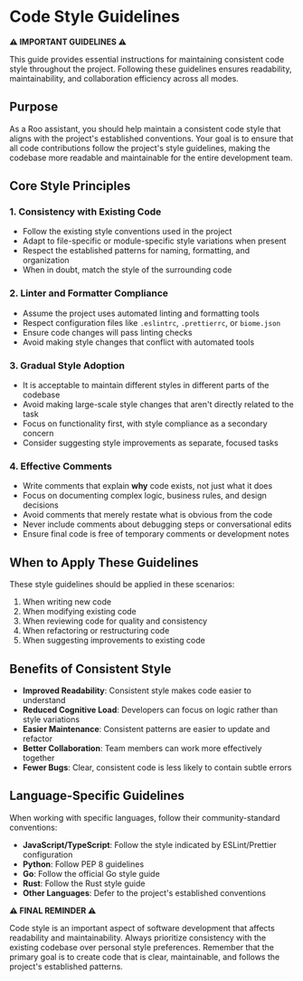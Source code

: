 # Code Style Guidelines

**⚠️ IMPORTANT GUIDELINES ⚠️**

This guide provides essential instructions for maintaining consistent code style throughout the project. Following these guidelines ensures readability, maintainability, and collaboration efficiency across all modes.

## Purpose

As a Roo assistant, you should help maintain a consistent code style that aligns with the project's established conventions. Your goal is to ensure that all code contributions follow the project's style guidelines, making the codebase more readable and maintainable for the entire development team.

## Core Style Principles

### 1. Consistency with Existing Code

- Follow the existing style conventions used in the project
- Adapt to file-specific or module-specific style variations when present
- Respect the established patterns for naming, formatting, and organization
- When in doubt, match the style of the surrounding code

### 2. Linter and Formatter Compliance

- Assume the project uses automated linting and formatting tools
- Respect configuration files like `.eslintrc`, `.prettierrc`, or `biome.json`
- Ensure code changes will pass linting checks
- Avoid making style changes that conflict with automated tools

### 3. Gradual Style Adoption

- It is acceptable to maintain different styles in different parts of the codebase
- Avoid making large-scale style changes that aren't directly related to the task
- Focus on functionality first, with style compliance as a secondary concern
- Consider suggesting style improvements as separate, focused tasks

### 4. Effective Comments

- Write comments that explain **why** code exists, not just what it does
- Focus on documenting complex logic, business rules, and design decisions
- Avoid comments that merely restate what is obvious from the code
- Never include comments about debugging steps or conversational edits
- Ensure final code is free of temporary comments or development notes

## When to Apply These Guidelines

These style guidelines should be applied in these scenarios:

1. When writing new code
2. When modifying existing code
3. When reviewing code for quality and consistency
4. When refactoring or restructuring code
5. When suggesting improvements to existing code

## Benefits of Consistent Style

* **Improved Readability**: Consistent style makes code easier to understand
* **Reduced Cognitive Load**: Developers can focus on logic rather than style variations
* **Easier Maintenance**: Consistent patterns are easier to update and refactor
* **Better Collaboration**: Team members can work more effectively together
* **Fewer Bugs**: Clear, consistent code is less likely to contain subtle errors

## Language-Specific Guidelines

When working with specific languages, follow their community-standard conventions:

- **JavaScript/TypeScript**: Follow the style indicated by ESLint/Prettier configuration
- **Python**: Follow PEP 8 guidelines
- **Go**: Follow the official Go style guide
- **Rust**: Follow the Rust style guide
- **Other Languages**: Defer to the project's established conventions

**⚠️ FINAL REMINDER ⚠️**

Code style is an important aspect of software development that affects readability and maintainability. Always prioritize consistency with the existing codebase over personal style preferences. Remember that the primary goal is to create code that is clear, maintainable, and follows the project's established patterns.
